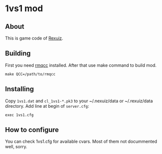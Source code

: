 1vs1 mod
========

## About

This is game code of [Rexuiz](https://github.com/kasymovga/rexuiz).

## Building

First you need [rmqcc](https://github.com/kasymovga/rmqcc) installed.
After that use make command to build mod.
~~~~
make QCC=/path/to/rmqcc
~~~~

## Installing

Copy `1vs1.dat` and `cl_1vs1-*.pk3` to your ~/.nexuiz/data or ~/.rexuiz/data directory.
Add line at begin of `server.cfg`:
~~~~
exec 1vs1.cfg
~~~~

## How to configure

You can check 1vs1.cfg for available cvars. Most of them not docummented well, sorry.
